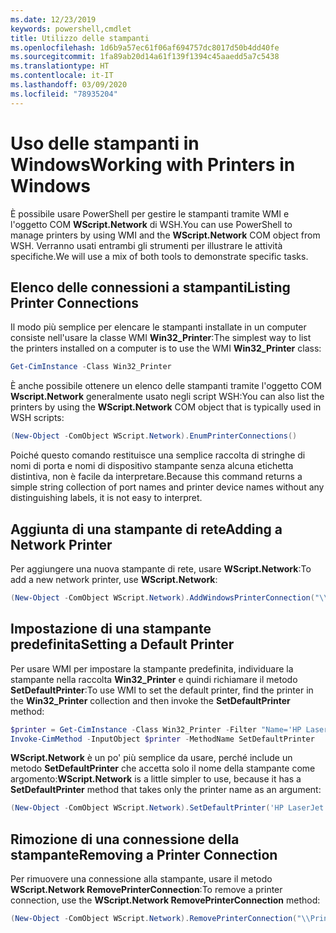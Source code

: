 ```yaml
---
ms.date: 12/23/2019
keywords: powershell,cmdlet
title: Utilizzo delle stampanti
ms.openlocfilehash: 1d6b9a57ec61f06af694757dc8017d50b4dd40fe
ms.sourcegitcommit: 1fa89ab20d14a61f139f1394c45aaedd5a7c5438
ms.translationtype: HT
ms.contentlocale: it-IT
ms.lasthandoff: 03/09/2020
ms.locfileid: "78935204"
---
```

# <a name="working-with-printers-in-windows"></a><span data-ttu-id="4fa6e-103">Uso delle stampanti in Windows</span><span class="sxs-lookup"><span data-stu-id="4fa6e-103">Working with Printers in Windows</span></span>

<span data-ttu-id="4fa6e-104">È possibile usare PowerShell per gestire le stampanti tramite WMI e l'oggetto COM **WScript.Network** di WSH.</span><span class="sxs-lookup"><span data-stu-id="4fa6e-104">You can use PowerShell to manage printers by using WMI and the **WScript.Network** COM object from WSH.</span></span> <span data-ttu-id="4fa6e-105">Verranno usati entrambi gli strumenti per illustrare le attività specifiche.</span><span class="sxs-lookup"><span data-stu-id="4fa6e-105">We will use a mix of both tools to demonstrate specific tasks.</span></span>

## <a name="listing-printer-connections"></a><span data-ttu-id="4fa6e-106">Elenco delle connessioni a stampanti</span><span class="sxs-lookup"><span data-stu-id="4fa6e-106">Listing Printer Connections</span></span>

<span data-ttu-id="4fa6e-107">Il modo più semplice per elencare le stampanti installate in un computer consiste nell'usare la classe WMI **Win32_Printer**:</span><span class="sxs-lookup"><span data-stu-id="4fa6e-107">The simplest way to list the printers installed on a computer is to use the WMI **Win32_Printer** class:</span></span>

```powershell
Get-CimInstance -Class Win32_Printer
```

<span data-ttu-id="4fa6e-108">È anche possibile ottenere un elenco delle stampanti tramite l'oggetto COM **Wscript.Network** generalmente usato negli script WSH:</span><span class="sxs-lookup"><span data-stu-id="4fa6e-108">You can also list the printers by using the **WScript.Network** COM object that is typically used in WSH scripts:</span></span>

```powershell
(New-Object -ComObject WScript.Network).EnumPrinterConnections()
```

<span data-ttu-id="4fa6e-109">Poiché questo comando restituisce una semplice raccolta di stringhe di nomi di porta e nomi di dispositivo stampante senza alcuna etichetta distintiva, non è facile da interpretare.</span><span class="sxs-lookup"><span data-stu-id="4fa6e-109">Because this command returns a simple string collection of port names and printer device names without any distinguishing labels, it is not easy to interpret.</span></span>

## <a name="adding-a-network-printer"></a><span data-ttu-id="4fa6e-110">Aggiunta di una stampante di rete</span><span class="sxs-lookup"><span data-stu-id="4fa6e-110">Adding a Network Printer</span></span>

<span data-ttu-id="4fa6e-111">Per aggiungere una nuova stampante di rete, usare **WScript.Network**:</span><span class="sxs-lookup"><span data-stu-id="4fa6e-111">To add a new network printer, use **WScript.Network**:</span></span>

```powershell
(New-Object -ComObject WScript.Network).AddWindowsPrinterConnection("\\Printserver01\Xerox5")
```

## <a name="setting-a-default-printer"></a><span data-ttu-id="4fa6e-112">Impostazione di una stampante predefinita</span><span class="sxs-lookup"><span data-stu-id="4fa6e-112">Setting a Default Printer</span></span>

<span data-ttu-id="4fa6e-113">Per usare WMI per impostare la stampante predefinita, individuare la stampante nella raccolta **Win32_Printer** e quindi richiamare il metodo **SetDefaultPrinter**:</span><span class="sxs-lookup"><span data-stu-id="4fa6e-113">To use WMI to set the default printer, find the printer in the **Win32_Printer** collection and then invoke the **SetDefaultPrinter** method:</span></span>

```powershell
$printer = Get-CimInstance -Class Win32_Printer -Filter "Name='HP LaserJet 5Si'"
Invoke-CimMethod -InputObject $printer -MethodName SetDefaultPrinter
```

<span data-ttu-id="4fa6e-114">**WScript.Network** è un po' più semplice da usare, perché include un metodo **SetDefaultPrinter** che accetta solo il nome della stampante come argomento:</span><span class="sxs-lookup"><span data-stu-id="4fa6e-114">**WScript.Network** is a little simpler to use, because it has a **SetDefaultPrinter** method that takes only the printer name as an argument:</span></span>

```powershell
(New-Object -ComObject WScript.Network).SetDefaultPrinter('HP LaserJet 5Si')
```

## <a name="removing-a-printer-connection"></a><span data-ttu-id="4fa6e-115">Rimozione di una connessione della stampante</span><span class="sxs-lookup"><span data-stu-id="4fa6e-115">Removing a Printer Connection</span></span>

<span data-ttu-id="4fa6e-116">Per rimuovere una connessione alla stampante, usare il metodo **WScript.Network RemovePrinterConnection**:</span><span class="sxs-lookup"><span data-stu-id="4fa6e-116">To remove a printer connection, use the **WScript.Network RemovePrinterConnection** method:</span></span>

```powershell
(New-Object -ComObject WScript.Network).RemovePrinterConnection("\\Printserver01\Xerox5")
```

